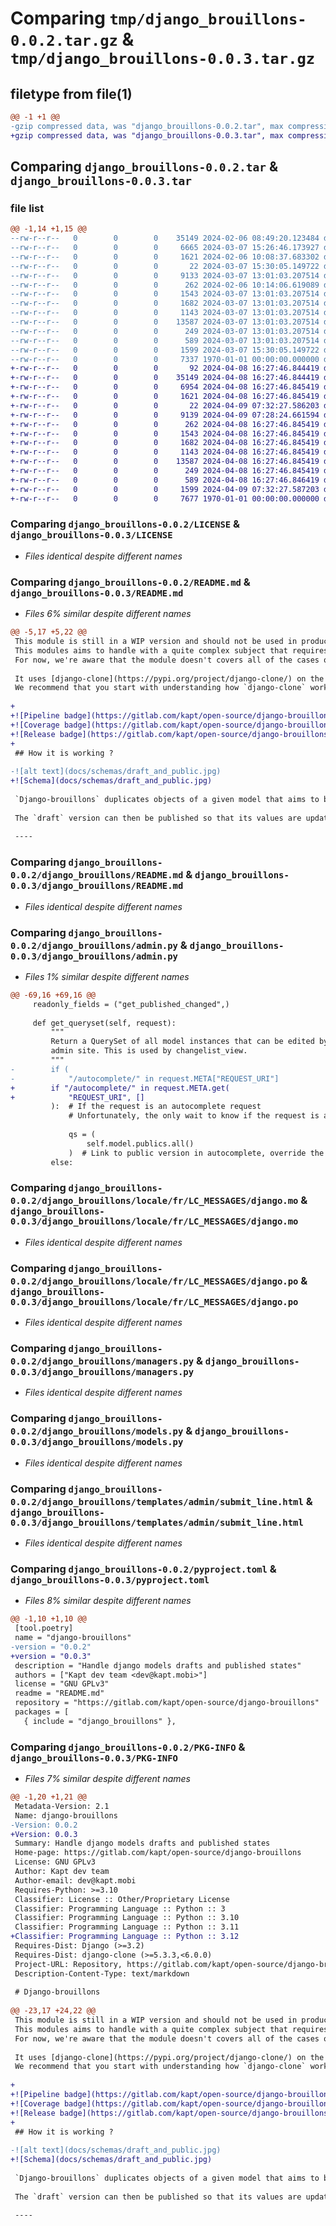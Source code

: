 # Comparing `tmp/django_brouillons-0.0.2.tar.gz` & `tmp/django_brouillons-0.0.3.tar.gz`

## filetype from file(1)

```diff
@@ -1 +1 @@
-gzip compressed data, was "django_brouillons-0.0.2.tar", max compression
+gzip compressed data, was "django_brouillons-0.0.3.tar", max compression
```

## Comparing `django_brouillons-0.0.2.tar` & `django_brouillons-0.0.3.tar`

### file list

```diff
@@ -1,14 +1,15 @@
--rw-r--r--   0        0        0    35149 2024-02-06 08:49:20.123484 django_brouillons-0.0.2/LICENSE
--rw-r--r--   0        0        0     6665 2024-03-07 15:26:46.173927 django_brouillons-0.0.2/README.md
--rw-r--r--   0        0        0     1621 2024-02-06 10:08:37.683302 django_brouillons-0.0.2/django_brouillons/README.md
--rw-r--r--   0        0        0       22 2024-03-07 15:30:05.149722 django_brouillons-0.0.2/django_brouillons/__init__.py
--rw-r--r--   0        0        0     9133 2024-03-07 13:01:03.207514 django_brouillons-0.0.2/django_brouillons/admin.py
--rw-r--r--   0        0        0      262 2024-02-06 10:14:06.619089 django_brouillons-0.0.2/django_brouillons/exceptions.py
--rw-r--r--   0        0        0     1543 2024-03-07 13:01:03.207514 django_brouillons-0.0.2/django_brouillons/locale/fr/LC_MESSAGES/django.mo
--rw-r--r--   0        0        0     1682 2024-03-07 13:01:03.207514 django_brouillons-0.0.2/django_brouillons/locale/fr/LC_MESSAGES/django.po
--rw-r--r--   0        0        0     1143 2024-03-07 13:01:03.207514 django_brouillons-0.0.2/django_brouillons/managers.py
--rw-r--r--   0        0        0    13587 2024-03-07 13:01:03.207514 django_brouillons-0.0.2/django_brouillons/models.py
--rw-r--r--   0        0        0      249 2024-03-07 13:01:03.207514 django_brouillons-0.0.2/django_brouillons/queries.py
--rw-r--r--   0        0        0      589 2024-03-07 13:01:03.207514 django_brouillons-0.0.2/django_brouillons/templates/admin/submit_line.html
--rw-r--r--   0        0        0     1599 2024-03-07 15:30:05.149722 django_brouillons-0.0.2/pyproject.toml
--rw-r--r--   0        0        0     7337 1970-01-01 00:00:00.000000 django_brouillons-0.0.2/PKG-INFO
+-rw-r--r--   0        0        0       92 2024-04-08 16:27:46.844419 django_brouillons-0.0.3/AUTHORS.md
+-rw-r--r--   0        0        0    35149 2024-04-08 16:27:46.844419 django_brouillons-0.0.3/LICENSE
+-rw-r--r--   0        0        0     6954 2024-04-08 16:27:46.845419 django_brouillons-0.0.3/README.md
+-rw-r--r--   0        0        0     1621 2024-04-08 16:27:46.845419 django_brouillons-0.0.3/django_brouillons/README.md
+-rw-r--r--   0        0        0       22 2024-04-09 07:32:27.586203 django_brouillons-0.0.3/django_brouillons/__init__.py
+-rw-r--r--   0        0        0     9139 2024-04-09 07:28:24.661594 django_brouillons-0.0.3/django_brouillons/admin.py
+-rw-r--r--   0        0        0      262 2024-04-08 16:27:46.845419 django_brouillons-0.0.3/django_brouillons/exceptions.py
+-rw-r--r--   0        0        0     1543 2024-04-08 16:27:46.845419 django_brouillons-0.0.3/django_brouillons/locale/fr/LC_MESSAGES/django.mo
+-rw-r--r--   0        0        0     1682 2024-04-08 16:27:46.845419 django_brouillons-0.0.3/django_brouillons/locale/fr/LC_MESSAGES/django.po
+-rw-r--r--   0        0        0     1143 2024-04-08 16:27:46.845419 django_brouillons-0.0.3/django_brouillons/managers.py
+-rw-r--r--   0        0        0    13587 2024-04-08 16:27:46.845419 django_brouillons-0.0.3/django_brouillons/models.py
+-rw-r--r--   0        0        0      249 2024-04-08 16:27:46.845419 django_brouillons-0.0.3/django_brouillons/queries.py
+-rw-r--r--   0        0        0      589 2024-04-08 16:27:46.846419 django_brouillons-0.0.3/django_brouillons/templates/admin/submit_line.html
+-rw-r--r--   0        0        0     1599 2024-04-09 07:32:27.587203 django_brouillons-0.0.3/pyproject.toml
+-rw-r--r--   0        0        0     7677 1970-01-01 00:00:00.000000 django_brouillons-0.0.3/PKG-INFO
```

### Comparing `django_brouillons-0.0.2/LICENSE` & `django_brouillons-0.0.3/LICENSE`

 * *Files identical despite different names*

### Comparing `django_brouillons-0.0.2/README.md` & `django_brouillons-0.0.3/README.md`

 * *Files 6% similar despite different names*

```diff
@@ -5,17 +5,22 @@
 This module is still in a WIP version and should not be used in production if you don't know what you're doing.
 This modules aims to handle with a quite complex subject that requires that you add unit tests to your project to be absolutely sure that it does what you're expect in your specific cases.
 For now, we're aware that the module doesn't covers all of the cases of duplications of models tree, but we're hopping to increase them over the time.
 
 It uses [django-clone](https://pypi.org/project/django-clone/) on the inside to duplicates django ORM models.
 We recommend that you start with understanding how `django-clone` works before diving into `django-brouillons`.
 
+
+![Pipeline badge](https://gitlab.com/kapt/open-source/django-brouillons/badges/main/pipeline.svg)
+![Coverage badge](https://gitlab.com/kapt/open-source/django-brouillons/badges/main/coverage.svg)
+![Release badge](https://gitlab.com/kapt/open-source/django-brouillons/-/badges/release.svg)
+
 ## How it is working ?
 
-![alt text](docs/schemas/draft_and_public.jpg)
+![Schema](docs/schemas/draft_and_public.jpg)
 
 `Django-brouillons` duplicates objects of a given model that aims to be moderated in two versions `public` and `draft`.
 
 The `draft` version can then be published so that its values are updated in the `public` version.
 
 ----
```

### Comparing `django_brouillons-0.0.2/django_brouillons/README.md` & `django_brouillons-0.0.3/django_brouillons/README.md`

 * *Files identical despite different names*

### Comparing `django_brouillons-0.0.2/django_brouillons/admin.py` & `django_brouillons-0.0.3/django_brouillons/admin.py`

 * *Files 1% similar despite different names*

```diff
@@ -69,16 +69,16 @@
     readonly_fields = ("get_published_changed",)
 
     def get_queryset(self, request):
         """
         Return a QuerySet of all model instances that can be edited by the
         admin site. This is used by changelist_view.
         """
-        if (
-            "/autocomplete/" in request.META["REQUEST_URI"]
+        if "/autocomplete/" in request.META.get(
+            "REQUEST_URI", []
         ):  # If the request is an autocomplete request
             # Unfortunately, the only wait to know if the request is an autocomplete request is to check the URL because all django admin views are wrapped in a single view "catch_all_view" : https://github.com/django/django/blob/6ee37ada3241ed263d8d1c2901b030d964cbd161/django/contrib/admin/sites.py#L310
 
             qs = (
                 self.model.publics.all()
             )  # Link to public version in autocomplete, override the method for a custom behavior
         else:
```

### Comparing `django_brouillons-0.0.2/django_brouillons/locale/fr/LC_MESSAGES/django.mo` & `django_brouillons-0.0.3/django_brouillons/locale/fr/LC_MESSAGES/django.mo`

 * *Files identical despite different names*

### Comparing `django_brouillons-0.0.2/django_brouillons/locale/fr/LC_MESSAGES/django.po` & `django_brouillons-0.0.3/django_brouillons/locale/fr/LC_MESSAGES/django.po`

 * *Files identical despite different names*

### Comparing `django_brouillons-0.0.2/django_brouillons/managers.py` & `django_brouillons-0.0.3/django_brouillons/managers.py`

 * *Files identical despite different names*

### Comparing `django_brouillons-0.0.2/django_brouillons/models.py` & `django_brouillons-0.0.3/django_brouillons/models.py`

 * *Files identical despite different names*

### Comparing `django_brouillons-0.0.2/django_brouillons/templates/admin/submit_line.html` & `django_brouillons-0.0.3/django_brouillons/templates/admin/submit_line.html`

 * *Files identical despite different names*

### Comparing `django_brouillons-0.0.2/pyproject.toml` & `django_brouillons-0.0.3/pyproject.toml`

 * *Files 8% similar despite different names*

```diff
@@ -1,10 +1,10 @@
 [tool.poetry]
 name = "django-brouillons"
-version = "0.0.2"
+version = "0.0.3"
 description = "Handle django models drafts and published states"
 authors = ["Kapt dev team <dev@kapt.mobi>"]
 license = "GNU GPLv3"
 readme = "README.md"
 repository = "https://gitlab.com/kapt/open-source/django-brouillons"
 packages = [
   { include = "django_brouillons" },
```

### Comparing `django_brouillons-0.0.2/PKG-INFO` & `django_brouillons-0.0.3/PKG-INFO`

 * *Files 7% similar despite different names*

```diff
@@ -1,20 +1,21 @@
 Metadata-Version: 2.1
 Name: django-brouillons
-Version: 0.0.2
+Version: 0.0.3
 Summary: Handle django models drafts and published states
 Home-page: https://gitlab.com/kapt/open-source/django-brouillons
 License: GNU GPLv3
 Author: Kapt dev team
 Author-email: dev@kapt.mobi
 Requires-Python: >=3.10
 Classifier: License :: Other/Proprietary License
 Classifier: Programming Language :: Python :: 3
 Classifier: Programming Language :: Python :: 3.10
 Classifier: Programming Language :: Python :: 3.11
+Classifier: Programming Language :: Python :: 3.12
 Requires-Dist: Django (>=3.2)
 Requires-Dist: django-clone (>=5.3.3,<6.0.0)
 Project-URL: Repository, https://gitlab.com/kapt/open-source/django-brouillons
 Description-Content-Type: text/markdown
 
 # Django-brouillons
 
@@ -23,17 +24,22 @@
 This module is still in a WIP version and should not be used in production if you don't know what you're doing.
 This modules aims to handle with a quite complex subject that requires that you add unit tests to your project to be absolutely sure that it does what you're expect in your specific cases.
 For now, we're aware that the module doesn't covers all of the cases of duplications of models tree, but we're hopping to increase them over the time.
 
 It uses [django-clone](https://pypi.org/project/django-clone/) on the inside to duplicates django ORM models.
 We recommend that you start with understanding how `django-clone` works before diving into `django-brouillons`.
 
+
+![Pipeline badge](https://gitlab.com/kapt/open-source/django-brouillons/badges/main/pipeline.svg)
+![Coverage badge](https://gitlab.com/kapt/open-source/django-brouillons/badges/main/coverage.svg)
+![Release badge](https://gitlab.com/kapt/open-source/django-brouillons/-/badges/release.svg)
+
 ## How it is working ?
 
-![alt text](docs/schemas/draft_and_public.jpg)
+![Schema](docs/schemas/draft_and_public.jpg)
 
 `Django-brouillons` duplicates objects of a given model that aims to be moderated in two versions `public` and `draft`.
 
 The `draft` version can then be published so that its values are updated in the `public` version.
 
 ----
```

